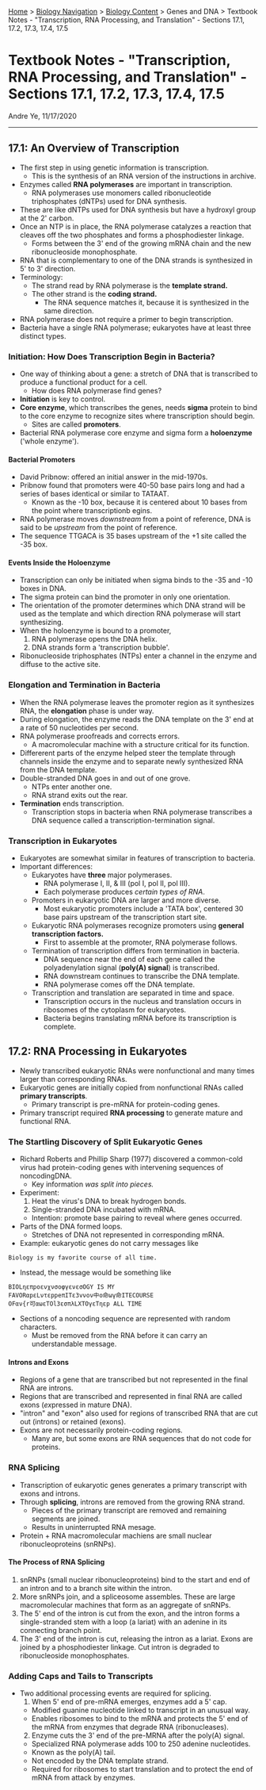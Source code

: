 [Home](https://andre-ye.github.io) > [Biology Navigation](https://andre-ye.github.io/biology/biology_navigation) > [Biology Content](https://andre-ye.github.io/biology/biology_navigation#biology-content) > Genes and DNA > Textbook Notes - "Transcription, RNA Processing, and Translation" - Sections 17.1, 17.2, 17.3, 17.4, 17.5

# Textbook Notes - "Transcription, RNA Processing, and Translation" - Sections 17.1, 17.2, 17.3, 17.4, 17.5
Andre Ye, 11/17/2020

---

## 17.1: An Overview of Transcription
- The first step in using genetic information is transcription.
  - This is the synthesis of an RNA version of the instructions in archive.
- Enzymes called **RNA polymerases** are important in transcription.
  - RNA polymerases use monomers called ribonucleotide triphosphates (dNTPs) used for DNA synthesis.
- These are like dNTPs used for DNA synthesis but have a hydroxyl group at the 2' carbon.
- Once an NTP is in place, the RNA polymerase catalyzes a reaction that cleaves off the two phosphates and forms a phosphodiester linkage.
  - Forms between the 3' end of the growing mRNA chain and the new ribonucleoside monophosphate.
- RNA that is complementary to one of the DNA strands is synthesized in 5' to 3' direction.
- Terminology:
  - The strand read by RNA polymerase is the **template strand.**
  - The other strand is the **coding strand.**
    - The RNA sequence matches it, because it is synthesized in the same direction.
- RNA polymerase does not require a primer to begin transcription.
- Bacteria have a single RNA polymerase; eukaryotes have at least three distinct types.

### Initiation: How Does Transcription Begin in Bacteria?
- One way of thinking about a gene: a stretch of DNA that is transcribed to produce a functional product for a cell.
  - How does RNA polymerase find genes?
- **Initiation** is key to control.
- **Core enzyme**, which transcribes the genes, needs **sigma** protein to bind to the core enzyme to recognize sites where transcription should begin.
  - Sites are called **promoters**.
- Bacterial RNA polymerase core enzyme and sigma form a **holoenzyme** ('whole enzyme').

#### Bacterial Promoters
- David Pribnow: offered an initial answer in the mid-1970s.
- Pribnow found that promoters were 40-50 base pairs long and had a series of bases identical or similar to TATAAT.
  - Known as the -10 box, because it is centered about 10 bases from the point where transcriptionb egins.
- RNA polymerase moves *downstream* from a point of reference, DNA is said to be *upstream* from the point of reference.
- The sequence TTGACA is 35 bases upstream of the +1 site called the -35 box.

#### Events Inside the Holoenzyme
- Transcription can only be initiated when sigma binds to the -35 and -10 boxes in DNA.
- The sigma protein can bind the promoter in only one orientation.
- The orientation of the promoter determines which DNA strand will be used as the template and which direction RNA polymerase will start synthesizing.
- When the holoenzyme is bound to a promoter,
  1. RNA polymerase opens the DNA helix.
  2. DNA strands form a 'transcription bubble'.
- Ribonucleoside triphosphates (NTPs) enter a channel in the enzyme and diffuse to the active site.

### Elongation and Termination in Bacteria
- When the RNA polymerase leaves the promoter region as it synthesizes RNA, the **elongation** phase is under way.
- During elongation, the enzyme reads the DNA template on the 3' end at a rate of 50 nucleotides per second.
- RNA polymerase proofreads and corrects errors.
  - A macromolecular machine with a structure critical for its function.
- Differerent parts of the enzyme helped steer the template through channels inside the enzyme and to separate newly synthesized RNA from the DNA template.
- Double-stranded DNA goes in and out of one grove.
  - NTPs enter another one.
  - RNA strand exits out the rear.
- **Termination** ends transcription.
  - Transcription stops in bacteria when RNA polymerase transcribes a DNA sequence called a transcription-termination signal.

### Transcription in Eukaryotes
- Eukaryotes are somewhat similar in features of transcription to bacteria.
- Important differences:
  - Eukaryotes have **three** major polymerases.
    - RNA polymerase I, II, & III (pol I, pol II, pol III).
    - Each polymerase produces *certain types of RNA*. 
  - Promoters in eukaryotic DNA are larger and  more diverse.
    - Most eukaryotic promoters include a 'TATA box', centered 30 base pairs upstream of the transcription start site.
  - Eukaryotic RNA polymerases recognize promoters using **general transcription factors.**
    - First to assemble at the promoter, RNA polymerase follows.
  - Termination of transcription differs from termination in bacteria.
    - DNA sequence near the end of each gene called the polyadenylation signal (**poly(A) signal**) is transcribed.
    - RNA downstream continues to transcribe the DNA template.
    - RNA polymerase comes off the DNA template.
  - Transcription and translation are separated in time and space. 
    - Transcription occurs in the nucleus and translation occurs in ribosomes of the cytoplasm for eukaryotes.
    - Bacteria begins translating mRNA before its transcription is complete.

## 17.2: RNA Processing in Eukaryotes
- Newly transcribed eukaryotic RNAs were nonfunctional and many times larger than corresponding RNAs.
- Eukaryotic genes are initially copied from nonfunctional RNAs called **primary transcripts**.
  - Primary transcript is pre-mRNA for protein-coding genes.
- Primary transcript required **RNA processing** to generate mature and functional RNA.

### The Startling Discovery of Split Eukaryotic Genes
- Richard Roberts and Phillip Sharp (1977) discovered a common-cold virus had protein-coding genes with intervening sequences of noncodingDNA.
  - Key information *was split into pieces.*
- Experiment:
  1. Heat the virus's DNA to break hydrogen bonds.
  2. Single-stranded DNA incubated with mRNA.
    - Intention: promote base pairing to reveal where genes occurred.
- Parts of the DNA formed loops.
  - Stretches of DNA not represented in corresponding mRNA.
- Example: eukaryotic genes do not carry messages like
```
Biology is my favorite course of all time.
```
- Instead, the message would be something like
```
BIOLηεπpoενχνσoφγενεσOGY IS MY
FAVORαpεLντεppeπITε3vνoν中o命ωγ命ITECOURSE
OFαν{r可αωεTOl3εσπλLXTOγεTηεp ALL TIME
```
- Sections of a noncoding sequence are represented with random characters.
  - Must be removed from the RNA before it can carry an understandable message.

#### Introns and Exons
- Regions of a gene that are transcribed but not represented in the final RNA are introns.
- Regions that are transcribed and represented in final RNA are called exons (*ex*pressed in mature DNA).
- "intron" and "exon" also used for regions of transcribed RNA that are cut out (introns) or retained (exons).
- Exons are not necessarily protein-coding regions.
  - Many are, but some exons are RNA sequences that do not code for proteins.

### RNA Splicing
- Transcription of eukaryotic genes generates a primary transcript with exons and introns.
- Through **splicing**, introns are removed from the growing RNA strand.
  - Pieces of the primary transcript are removed and remaining segments are joined.
  - Results in uninterrupted RNA mesage.
- Protein + RNA macromolecular machiens are small nuclear ribonucleoproteins (snRNPs).

#### The Process of RNA Splicing
1. snRNPs (small nuclear ribonucleoproteins) bind to the start and end of an intron and to a branch site within the intron.
2. More snRNPs join, and a spliceosome assembles. These are large macromolecular machines that form as an aggregate of snRNPs.
3. The 5' end of the intron is cut from the exon, and the intron forms a single-stranded stem with a loop (a lariat) with an adenine in its connecting branch point.
4. The 3' end of the intron is cut, releasing the intron as a lariat. Exons are joined by a phosphodiester linkage. Cut intron is degraded to ribonucleoside monophosphates.

### Adding Caps and Tails to Transcripts
- Two additional processing events are required for splicing.
  1. When 5' end of pre-mRNA emerges, enzymes add a 5' cap.
    - Modified guanine nucleotide linked to transcript in an unusual way.
    - Enables ribosomes to bind to the mRNA and protects the 5' end of the mRNA from enzymes that degrade RNA (ribonucleases).
  2. Enzyme cuts the 3' end of the pre-MRNA after the poly(A) signal.
    - Specialized RNA polymerase adds 100 to 250 adenine nucleotides.
    - Known as the poly(A) tail.
    - Not encoded by the DNA template strand.
    - Required for ribosomes to start translation and to protect the end of mRNA from attack by enzymes.






